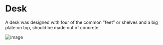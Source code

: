 # Desk

A desk was designed with four of the common "feet" or shelves and a big plate on top, should be made out of concrete.

![image](https://user-images.githubusercontent.com/76433448/193482787-135af553-c76b-46eb-a384-7da37ef4b653.png)

